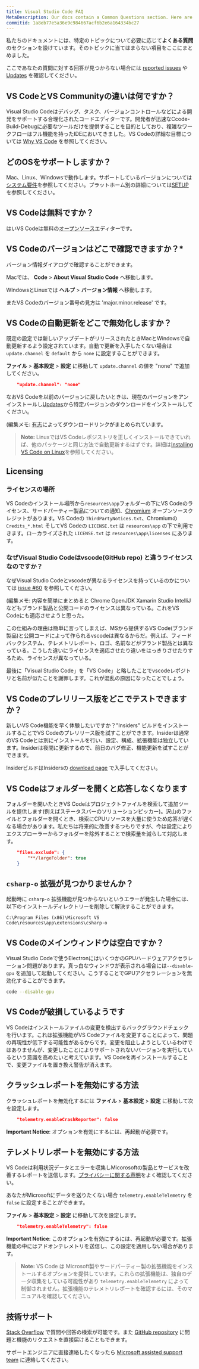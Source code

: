```yaml
---
title: Visual Studio Code FAQ
MetaDescription: Our docs contain a Common Questions section. Here are items that don't fit in the other topics.
commitid: 1a8eb77e5a36e9c984667acf6b2e6a164334bc27
---
```


私たちのドキュメントには、特定のトピックについて必要に応じて**よくある質問**のセクションを設けています。そのトピックに当てはまらない項目をここにまとめました。

ここであなたの質問に対する回答が見つからない場合には [reported issues](https://github.com/microsoft/vscode/issues) や [Updates](/updates) を確認してください。

## VS CodeとVS Communityの違いは何ですか？

Visual Studio Codeはデバッグ、タスク、バージョンコントロールなどによる開発をサポートする合理化されたコードエディターです。開発者が迅速なCcode-Build-Debugに必要なツールだけを提供することを目的としており、複雑なワークフローはフル機能を持ったIDEにおいてきました。VS Codeの詳細な目標については [Why VS Code](/docs/getstarted/whyvscode.md) を参照してください。

## どのOSをサポートしますか？

Mac、Linux、Windowsで動作します。サポートしているバージョンについては[システム要件](/docs/supporting/requirements.html)を参照してください。プラットホーム別の詳細については[SETUP](/docs/setup/setup-overview.html)を参照してください。

## VS Codeは無料ですか？

はいVS Codeは無料の[オープンソース](https://github.com/microsoft/vscode)エディターです。

##  VS Codeのバージョンはどこで確認できますか？*

バージョン情報ダイアログで確認することができます。

Macでは、 **Code** > **About Visual Studio Code** へ移動します。

WIndowsとLinuxでは **ヘルプ** > **バージョン情報** へ移動します。

またVS Codeのバージョン番号の見方は 'major.minor.release' です。

## VS Codeの自動更新をどこで無効化しますか？

既定の設定では新しいアップデートがリリースされたときMacとWindowsで自動更新するよう設定されています。自動で更新を入手したくない場合は `update.channel` を `default` から `none` に設定することができます。

**ファイル** > **基本設定** > **設定** に移動して `update.channel` の値を "none" で追加してください。

```json
    "update.channel": "none"
```

なおVS Codeを以前のバージョンに戻したいときは、現在のバージョンをアンインストールし[Updates](/updates)から特定バージョンのダウンロードをインストールしてください。

(編集メモ: [有志](https://github.com/satokaz/tips/blob/master/vscode/Previous-Releases.md)によってダウンロードリンクがまとめられています。

>**Note:** LinuxではVS Codeレポジストリを正しくインストールできていれば、他のパッケージと同じ方法で自動更新するはずです。詳細は[Installing VS Code on Linux](/docs/setup/linux.md#updates)を参照してください。

## Licensing

### ライセンスの場所

VS Codeのインストール場所から`resources\app`フォルダーの下にVS Codeのライセンス、サードパーティー製品についての通知、[Chromium](https://www.chromium.org) オープンソースクレジットがあります。VS Codeの `ThirdPartyNotices.txt`、Chromiumの `Credits_*.html` そしてVS Codeの  `LICENSE.txt` は `resources\app` の下で利用できます。ローカライズされた `LICENSE.txt` は `resources\app\licenses` にあります。

### なぜVisual Studio Codeはvscode(GitHub repo) と違うライセンスなのですか？

なぜVisual Studio Codeとvscodeが異なるライセンスを持っているのかについては  [issue #60](https://github.com/Microsoft/vscode/issues/60#issuecomment-161792005) を参照してください。

(編集メモ: 内容を簡単にまとめると
Chrome OpenJDK Xamarin Studio IntelliJなどもブランド製品と公開コードのライセンスは異なっている。これをVS Codeにも適応させようと思った。

この仕組みの理由は簡単に言ってしまえば、MSから提供するVS Code(ブランド製品)と公開コードによって作られるvscodeは異なるからだ。例えば、フィードバックシステム、テレメトリレポート、ロゴ、名前などがブランド製品とは異なっている。こうした違いにライセンスを適応させたり違いをはっきりさせたりするため、ライセンスが異なっている。

最後に「Visual Studio Code」を「VS Code」と略したことでvscodeレポジトリと名前が似たことを謝罪します。これが混乱の原因になったことでしょう。

## VS Codeのプレリリース版をどこでテストできますか？

新しいVS Code機能を早く体験したいですか？"Insiders" ビルドをインストールすることでVS Codeのプレリリース版を試すことができます。Insiderは通常のVS Codeとは別にインストールを行い、設定、構成、拡張機能は独立しています。Insiderは夜間に更新するので、前日のバグ修正、機能更新を試すことができます。

InsiderビルドはInsidersの [download page](/insiders) で入手してください。

## VS Codeはフォルダーを開くと応答しなくなります

フォルダーを開いたときVS Codeはプロジェクトファイルを検索して追加ツールを提供します(例えばステータスバーのソリューションピッカー)。沢山のファイルとフォルダーを開くとき、検索にCPUリソースを大量に使うため応答が遅くなる場合があります。私たちは将来的に改善するつもりですが、今は設定によりエクスプローラーからフォルダーを除外することで検索量を減らして対応します。

```json
    "files.exclude": {
        "**/largeFolder": true
    }
```

## `csharp-o` 拡張が見つかりませんか？

起動時に `csharp-o` 拡張機能が見つからないというエラーが発生した場合には、以下のインストールディレクトリーを削除して解決することができます。

```
C:\Program Files (x86)\Microsoft VS Code\resources\app\extensions\csharp-o
```

## VS Codeのメインウィンドウは空白ですか？

Visual Studio Codeで使うElectronにはいくつかのGPUハードウェアアクセラレーション問題があります。真っ白なウィンドウが表示される場合には`--disable-gpu` を追加して起動してください。こうすることでGPUアクセラレーションを無効化することができます。

```bash
code --disable-gpu
```

## VS Codeが破損しているようです

VS Codeはインストールファイルの変更を検出するバックグラウンドチェックを行います。これは拡張機能がVS Codeファイルを変更することによって、問題の再現性が低下する可能性があるからです。変更を阻止しようとしているわけではありませんが、変更したことによりサポートされないバージョンを実行しているという意識を高めたいと考えています。VS Codeを再インストールすることで、変更ファイルを置き換え警告が消えます。

## クラッシュレポートを無効にする方法

クラッシュレポートを無効化するには **ファイル** > **基本設定** > **設定** に移動して次を設定します。

```json
    "telemetry.enableCrashReporter": false
```

**Important Notice**: オプションを有効にするには、再起動が必要です。

## テレメトリレポートを無効にする方法

VS Codeは利用状況データとエラーを収集しMicorosoftの製品とサービスを改善するレポートを送信します。[プライバシーに関する声明](https://go.microsoft.com/fwlink/?LinkID=528096&clcid=0x409)をよく確認してください。

あなたがMicrosoftにデータを送りたくない場合 `telemetry.enableTelemetry` を `false` に設定することができます。

**ファイル** > **基本設定** > **設定** に移動して次を設定します。

```json
    "telemetry.enableTelemetry": false
```

**Important Notice**: このオプションを有効にするには、再起動が必要です。拡張機能の中にはアドオンテレメトリを送信し、この設定を適用しない場合があります。

>**Note:** VS Code は Microsoft製やサードパーティー製の拡張機能をインストールするオプションを提供しています。これらの拡張機能は、独自のデータ収集をしている可能性があり `telemetry.enableTelemetry` によって制御されません。拡張機能のテレメトリレポートを確認するには、そのマニュアルを確認してください。

## 技術サポート

[Stack Overflow](https://stackoverflow.com/questions/tagged/vscode) で質問や回答の検索が可能です。また [GitHub repository](https://github.com/Microsoft/vscode/blob/master/CONTRIBUTING.md) に問題と機能のリクエストを直接届けることもできます。

サポートエンジニアに直接連絡したくなったら [Microsoft assisted support team](https://support.microsoft.com/en-us/assistedsupportproducts) に連絡してください。
